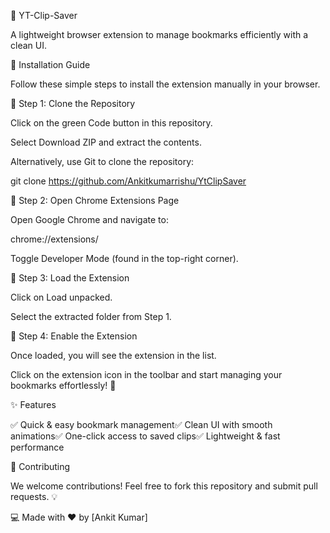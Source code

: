 🎥 YT-Clip-Saver

A lightweight browser extension to manage bookmarks efficiently with a clean UI.

🚀 Installation Guide

Follow these simple steps to install the extension manually in your browser.

🔹 Step 1: Clone the Repository

Click on the green Code button in this repository.

Select Download ZIP and extract the contents.

Alternatively, use Git to clone the repository:

git clone https://github.com/Ankitkumarrishu/YtClipSaver

🔹 Step 2: Open Chrome Extensions Page

Open Google Chrome and navigate to:

chrome://extensions/

Toggle Developer Mode (found in the top-right corner).

🔹 Step 3: Load the Extension

Click on Load unpacked.

Select the extracted folder from Step 1.

🔹 Step 4: Enable the Extension

Once loaded, you will see the extension in the list.

Click on the extension icon in the toolbar and start managing your bookmarks effortlessly! 🎯

✨ Features

✅ Quick & easy bookmark management✅ Clean UI with smooth animations✅ One-click access to saved clips✅ Lightweight & fast performance

🤝 Contributing

We welcome contributions! Feel free to fork this repository and submit pull requests. 💡


💻 Made with ❤️ by [Ankit Kumar]
